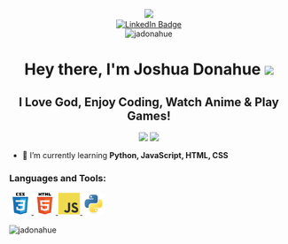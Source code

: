 <div id="header" align="center">
    <img src="https://media.giphy.com/media/tuCFp8rod0x3O/giphy.gif" width="100"/>
<div id="badges">
    <a href="https://www.linkedin.com/in/joshua-donahue-221729139/">
        <img src="https://img.shields.io/badge/LinkedIn-blue?style=for-the-badge&logo=linkedin&logoColor=white" alt="LinkedIn Badge"/>
    </a>
</div>
        <img src="https://komarev.com/ghpvc/?username=jadonahue&label=Profile%20views&color=0e75b6&style=flat" alt="jadonahue" />
</div>


<h1 align="center">
Hey there, I'm Joshua Donahue
<img src="https://media.giphy.com/media/hvRJCLFzcasrR4ia7z/giphy.gif" width="30px"/>
</h1>
<h2 align="center">I Love God, Enjoy Coding, Watch Anime & Play Games!</h2>


<div align="center">
    <img src="https://media.giphy.com/media/L8K62iTDkzGX6/giphy.gif" width="300"/>
    <img src="https://media.giphy.com/media/Z87vpf3FhuNE50Nhrh/giphy.gif" width="300"/>
</div>


- 🌱 I’m currently learning **Python, JavaScript, HTML, CSS**

<p align="left">
</p>

<h3 align="left">Languages and Tools:</h3>
<p align="left"> <a href="https://www.w3schools.com/css/" target="_blank" rel="noreferrer"> <img src="https://raw.githubusercontent.com/devicons/devicon/master/icons/css3/css3-original-wordmark.svg" alt="css3" width="40" height="40"/> </a> <a href="https://www.w3.org/html/" target="_blank" rel="noreferrer"> <img src="https://raw.githubusercontent.com/devicons/devicon/master/icons/html5/html5-original-wordmark.svg" alt="html5" width="40" height="40"/> </a> <a href="https://developer.mozilla.org/en-US/docs/Web/JavaScript" target="_blank" rel="noreferrer"> <img src="https://raw.githubusercontent.com/devicons/devicon/master/icons/javascript/javascript-original.svg" alt="javascript" width="40" height="40"/> </a> <a href="https://www.python.org" target="_blank" rel="noreferrer"> <img src="https://raw.githubusercontent.com/devicons/devicon/master/icons/python/python-original.svg" alt="python" width="40" height="40"/> </a> </p>

<p><img align="center" src="https://github-readme-streak-stats.herokuapp.com/?user=jadonahue&theme=dark" alt="jadonahue" /></p>
